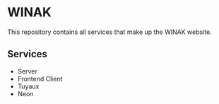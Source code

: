 # WINAK
This repository contains all services that make up the WINAK website.
## Services
- Server
- Frontend Client
- Tuyaux
- Neon
